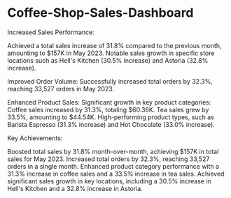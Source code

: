 # Coffee-Shop-Sales-Dashboard
Increased Sales Performance:

Achieved a total sales increase of 31.8% compared to the previous month, amounting to $157K in May 2023.
Notable sales growth in specific store locations such as Hell's Kitchen (30.5% increase) and Astoria (32.8% increase).

Improved Order Volume:
Successfully increased total orders by 32.3%, reaching 33,527 orders in May 2023.

Enhanced Product Sales:
Significant growth in key product categories:
Coffee sales increased by 31.3%, totaling $60.36K.
Tea sales grew by 33.5%, amounting to $44.54K.
High-performing product types, such as Barista Espresso (31.3% increase) and Hot Chocolate (33.0% increase).

Key Achievements:

Boosted total sales by 31.8% month-over-month, achieving $157K in total sales for May 2023.
Increased total orders by 32.3%, reaching 33,527 orders in a single month.
Enhanced product category performance with a 31.3% increase in coffee sales and a 33.5% increase in tea sales.
Achieved significant sales growth in key locations, including a 30.5% increase in Hell's Kitchen and a 32.8% increase in Astoria.


